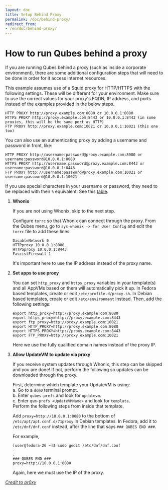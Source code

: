 ```yaml
---
layout: doc
title: Setup Behind Proxy
permalink: /doc/behind-proxy/
redirect_from:
- /en/doc/behind-proxy/
---
```


How to run Qubes behind a proxy
=================================================

If you are running Qubes behind a proxy (such as inside a corporate environment), there are some additional configuration steps that will need to be done in order for it access Internet resources.

This example assumes use of a Squid proxy for HTTP/HTTPS with the following settings.
These will be different for your environment.
Make sure to use the correct values for your proxy's FQDN, IP address, and ports instead of the examples provided in the below steps.

~~~
HTTP PROXY http://proxy.example.com:8080 or 10.0.0.1:8080
HTTPS PROXY http://proxy.example.com:8443 or 10.0.0.1:8443 (in some proxies, this will be the same port as HTTP)
FTP PROXY http://proxy.example.com:10021 or 10.0.0.1:10021 (this one too)
~~~

You can also use an authenticating proxy by adding a username and password in front, like:

~~~
HTTP PROXY http://username:password@proxy.example.com:8080 or username:password@10.0.0.1:8080
HTTPS PROXY http://username:password@proxy.example.com:8443 or username:password@10.0.0.1:8443
FTP PROXY http://username:password@proxy.example.com:10021 or username:password@10.0.0.1:10021
~~~

If you use special characters in your username or password, they need to be replaced with their `%` equivalent.
See this [table](https://grox.net/utils/encoding.html).

 1. **Whonix**

    If you are not using Whonix, skip to the next step.
    
    Configure `torrc` so that Whonix can connect through the proxy.
    From the Qubes menu, go to `sys-whonix -> Tor User Config` and edit the `torrc` file to add these lines:
    ~~~
    DisableNetwork 0
    HTTPproxy 10.0.0.1:8080
    HTTPSproxy 10.0.0.1:8443
    FascistFirewall 1
    ~~~
    It's important here to use the IP address instead of the proxy name.

 2. **Set apps to use proxy**

    You can set `http_proxy` and `https_proxy` variables in your template(s) and all AppVMs based on them will automatically pick it up.
    In Fedora based templates, create or edit `/etc/profile.d/proxy.sh`.
    In Debian based templates, create or edit `/etc/environment` instead.
    Then, add the following settings:
    ~~~
    export http_proxy=http://proxy.example.com:8080
    export https_proxy=http://proxy.example.com:8443
    export ftp_proxy=http://proxy.example.com:10021
    export HTTP_PROXY=http://proxy.example.com:8080
    export HTTPS_PROXY=http://proxy.example.com:8443
    export FTP_PROXY=http://proxy.example.com:10021
    ~~~
    Here we use the fully qualified domain names instead of the proxy IP.

 3. **Allow UpdateVM to update via proxy**

    If you receive system updates through Whonix, this step can be skipped and you are done!
    If not, perform the following so updates can be downloaded through the proxy.

    First, determine which template your UpdateVM is using:  
     a. Go to a `dom0` terminal prompt.  
     b. Enter `qubes-prefs` and look for `updatevm`.  
     c. Enter `qvm-prefs <UpdateVMName>` and look for `template`.  
    Perform the following steps from inside that template.

    Add `proxy=http://10.0.0.1:8080` to the bottom of `/etc/apt/apt.conf.d/71proxy` in Debian templates.
    In Fedora, add it to `/etc/dnf/dnf.conf` instead, after the line that says `### QUBES END ###`.
    
    For example,
    ~~~
    [user@fedora-26 ~]$ sudo gedit /etc/dnf/dnf.conf
    .
    .
    ### QUBES END ###
    proxy=http://10.0.0.1:8080
    ~~~
    Again, here we must use the IP of the proxy.
    
*[Credit to pr0xy](https://mail-archive.com/qubes-users@googlegroups.com/msg17994.html)*
